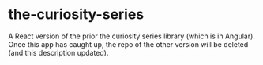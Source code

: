 # the-curiosity-series
A React version of the prior the curiosity series library (which is in Angular). Once this app has caught up, the repo of the other version will be deleted (and this description updated).
